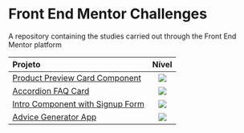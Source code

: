 
<!-- intermediate => rgb(241, 182, 4) -->
<!-- advanced => rgb(244, 137, 37) -->

# Front End Mentor Challenges

A repository containing the studies carried out through the Front End Mentor platform

| Projeto   | Nível |
| :--------- |:-----:|
|[Product Preview Card Component][CardComponent]|<img src="https://img.shields.io/badge/-NEWBIE-rgb(106, 190, 205)">|
|[Accordion FAQ Card][AccordionFaq]|<img src="https://img.shields.io/badge/-NEWBIE-rgb(106, 190, 205)">|
|[Intro Component with Signup Form][SignupForm]|<img src="https://img.shields.io/badge/-NEWBIE-rgb(106, 190, 205)">|
|[Advice Generator App][AdviceGenerator]|<img src="https://img.shields.io/badge/-JUNIOR- rgb(170, 215, 66)">|



[CardComponent]:https://marlon101tkm.github.io/frontendMentorChallenges/product-preview-card-component/
[AccordionFaq]:https://marlon101tkm.github.io/frontendMentorChallenges/faq-accordion-card-main/
[SignupForm]:https://marlon101tkm.github.io/frontendMentorChallenges/intro-component-with-signup-form/
[AdviceGenerator]:https://marlon101tkm.github.io/frontendMentorChallenges/advice-generator-app/